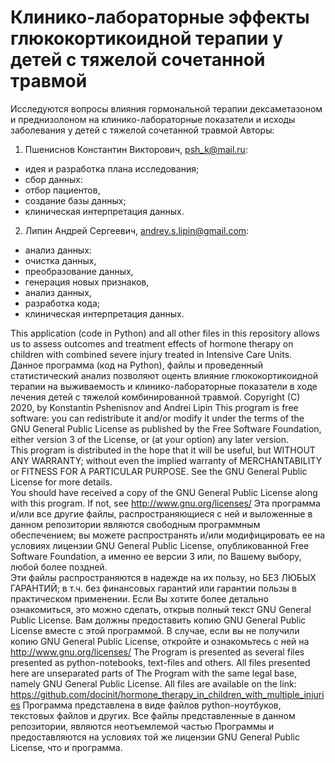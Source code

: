 # Клинико-лабораторные эффекты глюкокортикоидной терапии у детей с тяжелой сочетанной травмой
Исследуются вопросы влияния гормональной терапии дексаметазоном и преднизолоном на клинико-лабораторные показатели и исходы заболевания у детей с тяжелой сочетанной травмой
Авторы:
1. Пшениснов Константин Викторович, psh_k@mail.ru:
* идея и разработка плана исследования;
* сбор данных:
 * отбор пациентов,
 * создание базы данных;
* клиническая интерпретация данных.
2. Липин Андрей Сергеевич, andrey.s.lipin@gmail.com:
* анализ данных:
 * очистка данных,
 * преобразование данных,
 * генерация новых признаков,
 * анализ данных,
 * разработка кода;
* клиническая интерпретация данных.

This application (code in Python) and all other files in this repository allows us to assess
outcomes and treatment effects of hormone therapy on children with
combined severe injury treated in Intensive Care Units.
Данное программа (код на Python), файлы и проведенный статистический анализ позволяют
оценть влияние глюкокортикоидной терапии на выживаемость и 
клинико-лабораторные показатели в ходе лечения детей с тяжелой
комбинированной травмой.
Copyright (C) 2020, by Konstantin Pshenisnov and Andrei Lipin
This program is free software: you can redistribute it and/or modify
it under the terms of the GNU General Public License as published by
the Free Software Foundation, either version 3 of the License, or
(at your option) any later version.<br>
This program is distributed in the hope that it will be useful,
but WITHOUT ANY WARRANTY; without even the implied warranty of
MERCHANTABILITY or FITNESS FOR A PARTICULAR PURPOSE.  See the
GNU General Public License for more details.<br>
You should have received a copy of the GNU General Public License
along with this program.  If not, see http://www.gnu.org/licenses/
Эта программа и/или все другие файлы, распространяющиеся с ней и выложенные
в данном репозитории являются свободным программным обеспечением;
вы можете распространять и/или модифицировать ее на
условиях лицензии GNU General Public License,
опубликованной Free Software Foundation, а именно ее версии 3
или, по Вашему выбору, любой более поздней.<br>
Эти файлы распространяются в надежде на их пользу,
но БЕЗ ЛЮБЫХ ГАРАНТИЙ; в т.ч. без финансовых гарантий или
гарантии пользы в практическом применении.
Если Вы хотите более детально ознакомиться, это можно сделать,
открыв полный текст GNU General Public License.
Вам должны предоставить копию GNU General Public License вместе
с этой программой. В случае, если вы не получили копию
GNU General Public License, откройте и ознакомьтесь с ней
на http://www.gnu.org/licenses/
The Program is presented as several files presented as python-notebooks, text-files and others.
All files presented here are unseparated parts of The Program
with the same legal base, namely GNU General Public License. All files are available on the link:
https://github.com/docinit/hormone_therapy_in_children_with_multiple_injuries
Программа представлена в виде файлов python-ноутбуков, текстовых файлов и других.
Все файлы представленные в данном репозитории, являются неотъемлемой частью 
Программы и предоставляются на условиях той же лицензии
GNU General Public License, что и программа.
